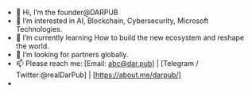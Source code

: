 - 👋 Hi, I’m the founder@DARPUB
- 👀 I’m interested in AI, Blockchain, Cybersecurity, Microsoft Technologies.
- 🌱 I’m currently learning How to build the new ecosystem and reshape the world.
- 💞️ I’m looking for partners globally.
- 📫 Please reach me: [Email: abc@dar.pub] | [Telegram / Twitter:@realDarPub] | [https://about.me/darpub/]
- 

<!---
DARPUB/DARPUB is a ✨ special ✨ repository because its `README.md` (this file) appears on your GitHub profile.
You can click the Preview link to take a look at your changes.
--->
